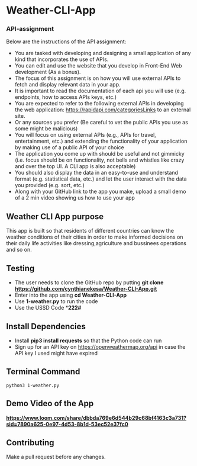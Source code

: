 # Weather-CLI-App

### API-assignment

Below are the instructions of the API assignment:

* You are tasked with developing and designing a small application of any kind that incorporates the use of APIs.
* You can edit and use the website that you develop in Front-End Web development (As a bonus).
* The focus of this assignment is on how you will use external APIs to fetch and display relevant data in your app.
* It is important to read the documentation of each api you will use (e.g. endpoints, how to access APIs keys, etc.)
* You are expected to refer to the following external APIs in developing the web application:
https://rapidapi.com/categoriesLinks to an external site.
* Or any sources you prefer (Be careful to vet the public APIs you use as some might be malicious)
* You will focus on using external APIs (e.g., APIs for travel, entertainment, etc.) and extending the functionality of your application by making use of a public API of your choice
* The application you come up with should be useful and not gimmicky (i.e. focus should be on functionality, not bells and whistles like crazy and over the top UI. A CLI app is also acceptable) 
* You should also display the data in an easy-to-use and understand format (e.g. statistical data, etc.) and let the user interact with the data you provided (e.g. sort, etc.)
* Along with your GitHub link to the app you make, upload a small demo of a 2 min video showing us how to use your app

## Weather CLI App purpose
This app is built so that residents of different countries can know the weather conditions of their cities in order to make informed decisions on their daily life activities like dressing,agriculture and bussinees operations and so on.

## Testing
* The user needs to clone the GitHub repo by putting **git clone https://github.com/cynthianekesa/Weather-CLI-App.git**
* Enter into the app using **cd Weather-CLI-App**
* Use **1-weather.py** to run the code
* Use the USSD Code ***222#**

## Install Dependencies
* Install **pip3 install requests** so that the Python code can run
* Sign up for an API key on https://openweathermap.org/api in case the API key I used might have expired

## Terminal Command
`python3 1-weather.py`

## Demo Video of the App
**https://www.loom.com/share/dbbda769e6d544b29c68bf4163c3a731?sid=7890a625-0e97-4d53-8b1d-53ec52e37fc0**

## Contributing
Make a pull request before any changes.

